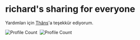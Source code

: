 # richard's sharing for everyone

Yardımları için [Thâns](https://github.com/ThansEX)'a teşekkür ediyorum.

![Profile Count](https://komarev.com/ghpvc/?username=RichardINC&label=Profile%20visits&color=blue)&nbsp;
![Profile Count](https://komarev.com/ghpvc/?username=richard-database&label=Project%20visits&color=blueviolet)&nbsp;
